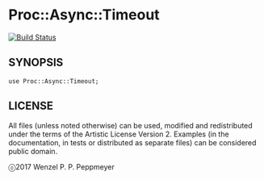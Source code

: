 # Proc::Async::Timeout

[![Build Status](https://travis-ci.org/gfldex/perl6-proc-async-timeout.svg?branch=master)](https://travis-ci.org/gfldex/perl6-proc-async-timeout)

## SYNOPSIS

```
use Proc::Async::Timeout;
```

## LICENSE

All files (unless noted otherwise) can be used, modified and redistributed
under the terms of the Artistic License Version 2. Examples (in the
documentation, in tests or distributed as separate files) can be considered
public domain.

ⓒ2017 Wenzel P. P. Peppmeyer
